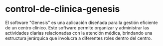 # control-de-clinica-genesis
El software "Genesis" es una aplicación diseñada para la gestión eficiente de un centro clínico. Este software permite organizar y administrar las actividades diarias relacionadas con la atención médica, brindando una estructura jerárquica que involucra a diferentes roles dentro del centro.
